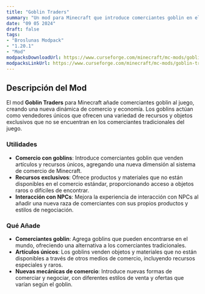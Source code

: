 ```yaml
---
title: "Goblin Traders"
summary: "Un mod para Minecraft que introduce comerciantes goblin en el juego, ofreciendo una nueva forma de comerciar y obtener recursos únicos de estos personajes."
date: "09 05 2024"
draft: false
tags:
- "Broslunas Modpack"
- "1.20.1"
- "Mod"
modpacksDownloadUrl: https://www.curseforge.com/minecraft/mc-mods/goblin-traders/files/all?page=1&pageSize=20&version=1.20.1&gameVersionTypeId=1
modpacksLinkUrl: https://www.curseforge.com/minecraft/mc-mods/goblin-traders
---
```

## Descripción del Mod

El mod **Goblin Traders** para Minecraft añade comerciantes goblin al juego, creando una nueva dinámica de comercio y economía. Los goblins actúan como vendedores únicos que ofrecen una variedad de recursos y objetos exclusivos que no se encuentran en los comerciantes tradicionales del juego.

### Utilidades

- **Comercio con goblins**: Introduce comerciantes goblin que venden artículos y recursos únicos, agregando una nueva dimensión al sistema de comercio de Minecraft.
- **Recursos exclusivos**: Ofrece productos y materiales que no están disponibles en el comercio estándar, proporcionando acceso a objetos raros o difíciles de encontrar.
- **Interacción con NPCs**: Mejora la experiencia de interacción con NPCs al añadir una nueva raza de comerciantes con sus propios productos y estilos de negociación.

### Qué Añade

- **Comerciantes goblin**: Agrega goblins que pueden encontrarse en el mundo, ofreciendo una alternativa a los comerciantes tradicionales.
- **Artículos únicos**: Los goblins venden objetos y materiales que no están disponibles a través de otros medios de comercio, incluyendo recursos especiales y raros.
- **Nuevas mecánicas de comercio**: Introduce nuevas formas de comerciar y negociar, con diferentes estilos de venta y ofertas que varían según el goblin.


